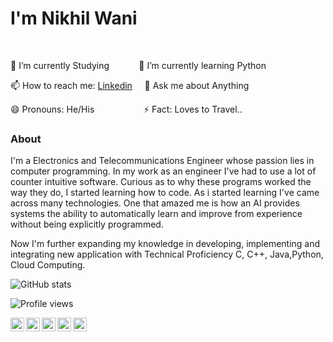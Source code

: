 # I'm Nikhil Wani
<br/>

🔭 I’m currently Studying  &nbsp;&nbsp;&nbsp;&nbsp;&nbsp;&nbsp;&nbsp;&nbsp;&nbsp;&nbsp; 🌱 I’m currently learning Python

📫 How to reach me: <a href="https://www.linkedin.com/in/nikhil-wani-ba2360137/">Linkedin</a>  &nbsp;&nbsp;&nbsp;  💬 Ask me about Anything

😄 Pronouns: He/His  &nbsp;&nbsp;&nbsp; &nbsp; &nbsp; &nbsp;&nbsp;&nbsp;&nbsp;&nbsp;&nbsp;&nbsp;&nbsp;&nbsp;&nbsp;&nbsp;⚡ Fact: Loves to Travel..

 
### About

I'm a Electronics and Telecommunications Engineer whose passion lies in computer programming. In my work as an engineer I've had to use a lot of counter intuitive software. Curious as to why these programs worked the way they do, I started learning how to code. As i started learning I've came across many technologies. One that amazed me is how an AI provides systems the ability to automatically learn and improve from experience without being explicitly programmed.

Now I'm further expanding my knowledge in developing, implementing and integrating new application with Technical Proficiency C, C++, Java,Python, Cloud Computing.

![GitHub stats](https://github-readme-stats.vercel.app/api?username=Nikhil-Wani&show_icons=true)  

![Profile views](https://gpvc.arturio.dev/Nikhil-Wani)  

<a href="https://twitter.com/nikhil_wani05">
  <img align="left" alt="witter" width="22px" src="https://cdn.jsdelivr.net/npm/simple-icons@v3/icons/twitter.svg" />
</a>
<a href="https://www.linkedin.com/in/nikhil-wani-ba2360137/">
  <img align="left" alt="Linkdein" width="22px" src="https://cdn.jsdelivr.net/npm/simple-icons@v3/icons/linkedin.svg" />
</a>
<a href="https://github.com/Nikhil-Wani">
  <img align="left" alt="Github" width="22px" src="https://cdn.jsdelivr.net/npm/simple-icons@v3/icons/github.svg" />
</a>
<a href="https://www.instagram.com/nikhil_wani_005/">
  <img align="left" alt="Instagram" width="22px" src="https://cdn.jsdelivr.net/npm/simple-icons@v3/icons/instagram.svg" />
</a>
<a href="https://www.facebook.com/nikhil.wani.735">
  <img align="left" alt="Facebook" width="22px" src="https://cdn.jsdelivr.net/npm/simple-icons@v3/icons/facebook.svg" />
</a>

